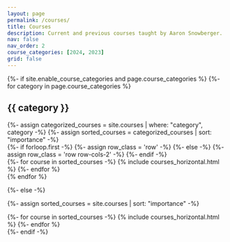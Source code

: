 ```yaml
---
layout: page
permalink: /courses/
title: Courses
description: Current and previous courses taught by Aaron Snowberger.
nav: false
nav_order: 2
course_categories: [2024, 2023]
grid: false
---
```


<style>
  .course {
    width: 100%;
  }
  .courses a {
    margin: 0 0.5rem;
    display: block;
  }
  .course h3.title {
    font-size: 1.4rem;
    font-weight: 400;
  }
  .course h4.subtitle {
    font-size: 1rem;
  }
  .course p.description {
    font-size: 0.9rem;
    margin-bottom: 0.5rem;
  }
  .card-img.col-md-2 {
    margin-right: -1.5rem;
  }
  .card {
    margin-bottom: 1rem;
  }
  .card figure {
    margin-bottom: 0;
  }
  .card-img.card-logo {
    position: relative;
    left: 1rem;
    width: 140%;
  }
  .card-body .logo {
    width: 50px!important;
    position: absolute;
    right: 1rem;
    top: 1rem;
    opacity: .25;
    padding-right: 1rem;
  }
  .col-md-10 .card-body .logo {
      padding: 0;
  }
</style>

<!-- pages/courses.md -->
<div class="projects courses">
{%- if site.enable_course_categories and page.course_categories %}
<!-- Display courses with categories -->
  {%- for category in page.course_categories %}
  <h2 class="category">{{ category }}</h2>
  {%- assign categorized_courses = site.courses | where: "category", category -%}
  {%- assign sorted_courses = categorized_courses | sort: "importance" -%}

  <!-- Generate cards for each course -->
  <div class="container">
    {%- if forloop.first -%}
    {%- assign row_class = 'row' -%}
    {%- else -%}
    {%- assign row_class = 'row row-cols-2' -%}
    {%- endif -%}
    <div class="{{ row_class }}">
    {%- for course in sorted_courses -%}
      {% include courses_horizontal.html %}
    {%- endfor %}
    </div>
  </div>
  {% endfor %}

{%- else -%}

<!-- Display courses without categories -->

{%- assign sorted_courses = site.courses | sort: "importance" -%}

  <!-- Generate cards for each course -->
  <div class="container">
    <div class="row">
    {%- for course in sorted_courses -%}
      {% include courses_horizontal.html %}
    {%- endfor %}
    </div>
  </div>
  {%- endif -%}
</div>
